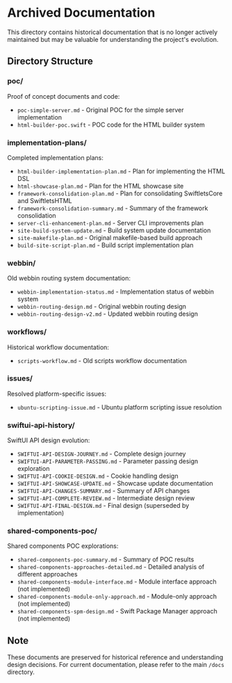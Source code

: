 # Archived Documentation

This directory contains historical documentation that is no longer actively maintained but may be valuable for understanding the project's evolution.

## Directory Structure

### poc/
Proof of concept documents and code:
- `poc-simple-server.md` - Original POC for the simple server implementation
- `html-builder-poc.swift` - POC code for the HTML builder system

### implementation-plans/
Completed implementation plans:
- `html-builder-implementation-plan.md` - Plan for implementing the HTML DSL
- `html-showcase-plan.md` - Plan for the HTML showcase site
- `framework-consolidation-plan.md` - Plan for consolidating SwiftletsCore and SwiftletsHTML
- `framework-consolidation-summary.md` - Summary of the framework consolidation
- `server-cli-enhancement-plan.md` - Server CLI improvements plan
- `site-build-system-update.md` - Build system update documentation
- `site-makefile-plan.md` - Original makefile-based build approach
- `build-site-script-plan.md` - Build script implementation plan

### webbin/
Old webbin routing system documentation:
- `webbin-implementation-status.md` - Implementation status of webbin system
- `webbin-routing-design.md` - Original webbin routing design
- `webbin-routing-design-v2.md` - Updated webbin routing design

### workflows/
Historical workflow documentation:
- `scripts-workflow.md` - Old scripts workflow documentation

### issues/
Resolved platform-specific issues:
- `ubuntu-scripting-issue.md` - Ubuntu platform scripting issue resolution

### swiftui-api-history/
SwiftUI API design evolution:
- `SWIFTUI-API-DESIGN-JOURNEY.md` - Complete design journey
- `SWIFTUI-API-PARAMETER-PASSING.md` - Parameter passing design exploration
- `SWIFTUI-API-COOKIE-DESIGN.md` - Cookie handling design
- `SWIFTUI-API-SHOWCASE-UPDATE.md` - Showcase update documentation
- `SWIFTUI-API-CHANGES-SUMMARY.md` - Summary of API changes
- `SWIFTUI-API-COMPLETE-REVIEW.md` - Intermediate design review
- `SWIFTUI-API-FINAL-DESIGN.md` - Final design (superseded by implementation)

### shared-components-poc/
Shared components POC explorations:
- `shared-components-poc-summary.md` - Summary of POC results
- `shared-components-approaches-detailed.md` - Detailed analysis of different approaches
- `shared-components-module-interface.md` - Module interface approach (not implemented)
- `shared-components-module-only-approach.md` - Module-only approach (not implemented)
- `shared-components-spm-design.md` - Swift Package Manager approach (not implemented)

## Note

These documents are preserved for historical reference and understanding design decisions. For current documentation, please refer to the main `/docs` directory.